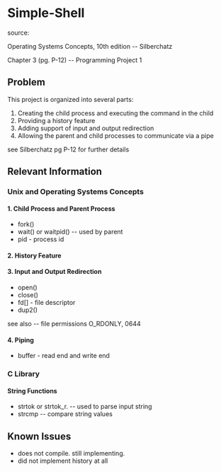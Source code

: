 # Simple-Shell

source: 

Operating Systems Concepts, 10th edition -- Silberchatz

Chapter 3 (pg. P-12) -- Programming Project 1


## Problem

This project is organized into several parts: 
1. Creating the child process and executing the command in the child 
2. Providing a history feature
3. Adding support of input and output redirection
4. Allowing the parent and child processes to communicate via a pipe

see Silberchatz pg P-12 for further details




## Relevant Information

### Unix and Operating Systems Concepts

#### 1. Child Process and Parent Process
+ fork()
+ wait() or waitpid() -- used by parent
+ pid - process id

#### 2. History Feature

#### 3. Input and Output Redirection
+ open()
+ close()
+ fd[] - file descriptor
+ dup2()

see also -- file permissions O_RDONLY, 0644

#### 4. Piping

+ buffer - read end and write end


### C Library

#### String Functions

+ strtok or strtok_r. -- used to parse input string
+ strcmp -- compare string values


## Known Issues

+ does not compile. still implementing.
+ did not implement history at all

